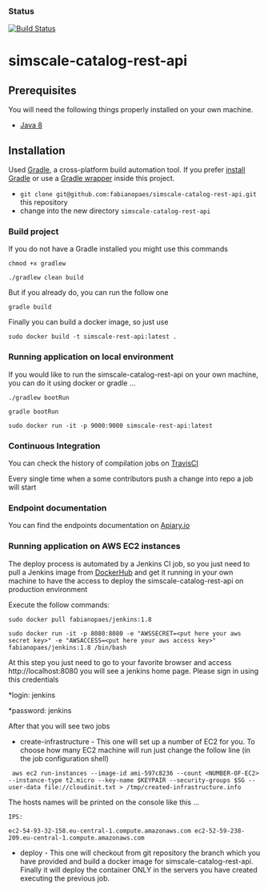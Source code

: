 ### Status
[![Build Status](https://travis-ci.org/fabianopaes/simscale-catalog-rest-api.svg?branch=travis-ci)](https://travis-ci.org/fabianopaes/simscale-catalog-rest-api)

# simscale-catalog-rest-api

## Prerequisites

You will need the following things properly installed on your own machine.

* [Java 8](https://www.java.com)

## Installation

Used [Gradle](http://www.gradle.org), a cross-platform build automation tool.
If you prefer [install Gradle](http://www.gradle.org/installation) or use a [Gradle wrapper](http://www.gradle.org/docs/current/userguide/gradle_wrapper.html) inside this project.

* `git clone git@github.com:fabianopaes/simscale-catalog-rest-api.git` this repository
* change into the new directory `simscale-catalog-rest-api`

### Build project

If you do not have a Gradle installed you might use this commands

```
chmod +x gradlew
```

```
./gradlew clean build
```

But if you already do, you can run the follow one

```
gradle build
```

Finally you can build a docker image, so just use 

```
sudo docker build -t simscale-rest-api:latest .
```

### Running application on local environment

If you would like to run the simscale-catalog-rest-api on your own machine, you can do it using docker or gradle ...

```
./gradlew bootRun
```

```
gradle bootRun
```

```
sudo docker run -it -p 9000:9000 simscale-rest-api:latest
```

### Continuous Integration

You can check the history of compilation jobs on [TravisCI](https://travis-ci.org/fabianopaes/simscale-catalog-rest-api)
 
Every single time when a some contributors push a change into repo a job will start

### Endpoint documentation

You can find the endpoints documentation on [Apiary.io](http://docs.simscalecatalogrestapi.apiary.io/)

### Running application on AWS EC2 instances

The deploy process is automated by a Jenkins CI job, so you just need to pull a Jenkins image from [DockerHub](https://hub.docker.com/) and get it running in your own machine to have the access to deploy the simscale-catalog-rest-api on production environment

Execute the follow commands:

```
sudo docker pull fabianopaes/jenkins:1.8
```

```
sudo docker run -it -p 8080:8080 -e "AWSSECRET=<put here your aws secret key>" -e "AWSACCESS=<put here your aws access key>" fabianopaes/jenkins:1.8 /bin/bash
```

At this step you just need to go to your favorite browser and access http://localhost:8080 you will see a jenkins home page. Please sign in using this credentials

*login: jenkins

*password: jenkins

After that you will see two jobs

* create-infrastructure - This one will set up a number of EC2 for you. To choose how many EC2 machine will run just change the follow line (in the job configuration shell)

```
 aws ec2 run-instances --image-id ami-597c8236 --count <NUMBER-OF-EC2> --instance-type t2.micro --key-name $KEYPAIR --security-groups $SG --user-data file://cloudinit.txt > /tmp/created-infrastructure.info
```

The hosts names will be printed on the console like this ...

```
IPS:

ec2-54-93-32-158.eu-central-1.compute.amazonaws.com ec2-52-59-238-209.eu-central-1.compute.amazonaws.com
```

* deploy - This one will checkout from git repository the branch which you have provided and build a docker image for simscale-catalog-rest-api. Finally it will deploy the container ONLY in the servers you have created executing the previous job.
